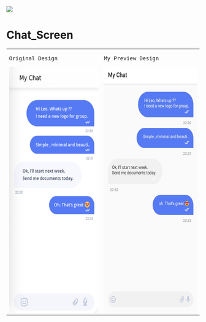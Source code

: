<a href="https://www.instagram.com/9_Tay"><img src="https://img.shields.io/badge/instagram-%23E4415F?style=flat&logo=instagram&logoColor=white"/></a>

# Chat_Screen

<table>
  <tr>
    <td><pre>Original Design</pre><img src="images/orginal.png" alt="1" width=360px height=640px></td>
    <td><pre>My Preview Design</pre><img src="images/preview.jpg" alt="2" width=360px height=640px></td>
   </tr> 
</table>
